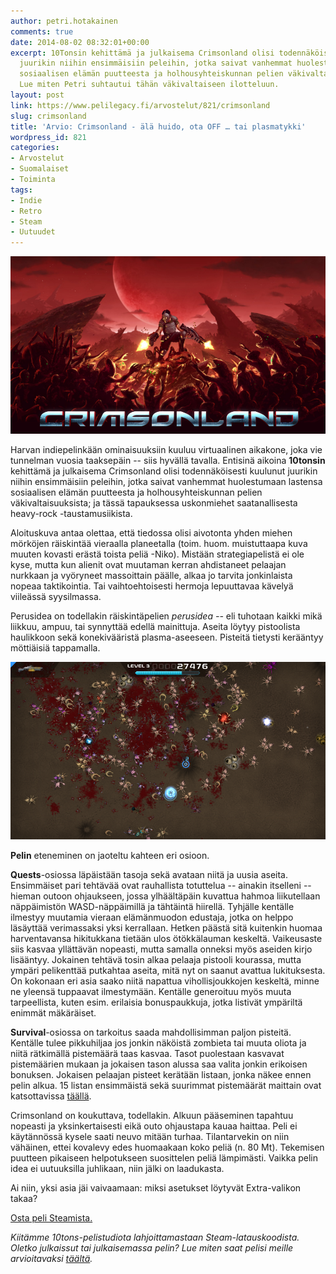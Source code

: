 ```yaml
---
author: petri.hotakainen
comments: true
date: 2014-08-02 08:32:01+00:00
excerpt: 10Tonsin kehittämä ja julkaisema Crimsonland olisi todennäköisesti kuulunut
  juurikin niihin ensimmäisiin peleihin, jotka saivat vanhemmat huolestumaan lastensa
  sosiaalisen elämän puutteesta ja holhousyhteiskunnan pelien väkivaltaisuuksista.
  Lue miten Petri suhtautui tähän väkivaltaiseen ilotteluun.
layout: post
link: https://www.pelilegacy.fi/arvostelut/821/crimsonland
slug: crimsonland
title: 'Arvio: Crimsonland - älä huido, ota OFF … tai plasmatykki'
wordpress_id: 821
categories:
- Arvostelut
- Suomalaiset
- Toiminta
tags:
- Indie
- Retro
- Steam
- Uutuudet
---
```


[![Crimsonland](/uploads/2014/08/crimsonland1.png)](/uploads/2014/08/crimsonland1.png)



Harvan indiepelinkään ominaisuuksiin kuuluu virtuaalinen aikakone, joka vie tunnelman vuosia taaksepäin -- siis hyvällä tavalla. Entisinä aikoina **10tonsin** kehittämä ja julkaisema Crimsonland olisi todennäköisesti kuulunut juurikin niihin ensimmäisiin peleihin, jotka saivat vanhemmat huolestumaan lastensa sosiaalisen elämän puutteesta ja holhousyhteiskunnan pelien väkivaltaisuuksista; ja tässä tapauksessa uskonmiehet saatanallisesta heavy-rock -taustamusiikista.



Aloituskuva antaa olettaa, että tiedossa olisi aivotonta yhden miehen mörköjen räiskintää vieraalla planeetalla (toim. huom. muistuttaapa kuva muuten kovasti erästä toista peliä -Niko). Mistään strategiapelistä ei ole kyse, mutta kun alienit ovat muutaman kerran ahdistaneet pelaajan nurkkaan ja vyöryneet massoittain päälle, alkaa jo tarvita jonkinlaista nopeaa taktikointia. Tai vaihtoehtoisesti hermoja lepuuttavaa kävelyä viileässä syysilmassa.

Perusidea on todellakin räiskintäpelien _perusidea --_ eli tuhotaan kaikki mikä liikkuu, ampuu, tai synnyttää edellä mainittuja. Aseita löytyy pistoolista haulikkoon sekä konekivääristä plasma-aseeseen. Pisteitä tietysti kerääntyy möttiäisiä tappamalla.

[![Crimsonland](/uploads/2014/08/crimsonland2.png)](/uploads/2014/08/crimsonland2.png)

**Pelin** eteneminen on jaoteltu kahteen eri osioon.

**Quests**-osiossa läpäistään tasoja sekä avataan niitä ja uusia aseita. Ensimmäiset pari tehtävää ovat rauhallista totuttelua -- ainakin itselleni -- hieman outoon ohjaukseen, jossa ylhäältäpäin kuvattua hahmoa liikutellaan näppäimistön WASD-näppäimillä ja tähtäintä hiirellä. Tyhjälle kentälle ilmestyy muutamia vieraan elämänmuodon edustaja, jotka on helppo läsäyttää verimassaksi yksi kerrallaan. Hetken päästä sitä kuitenkin huomaa harventavansa hikitukkana tietään ulos ötökkälauman keskeltä. Vaikeusaste siis kasvaa yllättävän nopeasti, mutta samalla onneksi myös aseiden kirjo lisääntyy. Jokainen tehtävä tosin alkaa pelaaja pistooli kourassa, mutta ympäri pelikenttää putkahtaa aseita, mitä nyt on saanut avattua lukituksesta. On kokonaan eri asia saako niitä napattua vihollisjoukkojen keskeltä, minne ne yleensä tuppaavat ilmestymään. Kentälle generoituu myös muuta tarpeellista, kuten esim. erilaisia bonuspaukkuja, jotka listivät ympäriltä enimmät mäkäräiset.

**Survival**-osiossa on tarkoitus saada mahdollisimman paljon pisteitä. Kentälle tulee pikkuhiljaa jos jonkin näköistä zombieta tai muuta oliota ja niitä rätkimällä pistemäärä taas kasvaa. Tasot puolestaan kasvavat pistemäärien mukaan ja jokaisen tason alussa saa valita jonkin erikoisen bonuksen. Jokaisen pelaajan pisteet kerätään listaan, jonka näkee ennen pelin alkua. 15 listan ensimmäistä sekä suurimmat pistemäärät maittain ovat katsottavissa [täällä](http://www.crimsonland.com/league).

Crimsonland on koukuttava, todellakin. Alkuun pääseminen tapahtuu nopeasti ja yksinkertaisesti eikä outo ohjaustapa kauaa haittaa. Peli ei käytännössä kysele saati neuvo mitään turhaa. Tilantarvekin on niin vähäinen, ettei kovalevy edes huomaakaan koko peliä (n. 80 Mt). Tekemisen puutteen pikaiseen helpotukseen suosittelen peliä lämpimästi. Vaikka pelin idea ei uutuuksilla juhlikaan, niin jälki on laadukasta.

Ai niin, yksi asia jäi vaivaamaan: miksi asetukset löytyvät Extra-valikon takaa?

[Osta peli Steamista.](http://store.steampowered.com/app/262830/)

_Kiitämme 10tons-pelistudiota lahjoittamastaan Steam-latauskoodista. Oletko julkaissut tai julkaisemassa pelin? Lue miten saat pelisi meille arvioitavaksi [täältä](http://www.pelilegacy.fi/mediakortti)._
